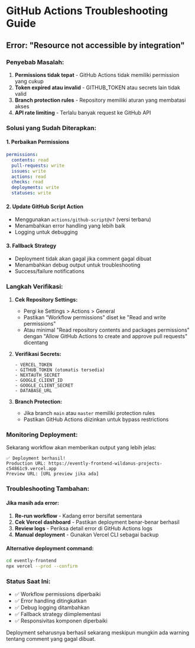 # GitHub Actions Troubleshooting Guide

## Error: "Resource not accessible by integration"

### Penyebab Masalah:
1. **Permissions tidak tepat** - GitHub Actions tidak memiliki permission yang cukup
2. **Token expired atau invalid** - GITHUB_TOKEN atau secrets lain tidak valid
3. **Branch protection rules** - Repository memiliki aturan yang membatasi akses
4. **API rate limiting** - Terlalu banyak request ke GitHub API

### Solusi yang Sudah Diterapkan:

#### 1. Perbaikan Permissions
```yaml
permissions:
  contents: read
  pull-requests: write
  issues: write
  actions: read
  checks: read
  deployments: write
  statuses: write
```

#### 2. Update GitHub Script Action
- Menggunakan `actions/github-script@v7` (versi terbaru)
- Menambahkan error handling yang lebih baik
- Logging untuk debugging

#### 3. Fallback Strategy
- Deployment tidak akan gagal jika comment gagal dibuat
- Menambahkan debug output untuk troubleshooting
- Success/failure notifications

### Langkah Verifikasi:

1. **Cek Repository Settings:**
   - Pergi ke Settings > Actions > General
   - Pastikan "Workflow permissions" diset ke "Read and write permissions"
   - Atau minimal "Read repository contents and packages permissions" dengan "Allow GitHub Actions to create and approve pull requests" dicentang

2. **Verifikasi Secrets:**
   ```
   - VERCEL_TOKEN
   - GITHUB_TOKEN (otomatis tersedia)
   - NEXTAUTH_SECRET
   - GOOGLE_CLIENT_ID
   - GOOGLE_CLIENT_SECRET
   - DATABASE_URL
   ```

3. **Branch Protection:**
   - Jika branch `main` atau `master` memiliki protection rules
   - Pastikan GitHub Actions diizinkan untuk bypass restrictions

### Monitoring Deployment:

Sekarang workflow akan memberikan output yang lebih jelas:

```
✅ Deployment berhasil!
Production URL: https://evently-frontend-wildanus-projects-c54861c9.vercel.app
Preview URL: [URL preview jika ada]
```

### Troubleshooting Tambahan:

#### Jika masih ada error:

1. **Re-run workflow** - Kadang error bersifat sementara
2. **Cek Vercel dashboard** - Pastikan deployment benar-benar berhasil
3. **Review logs** - Periksa detail error di GitHub Actions logs
4. **Manual deployment** - Gunakan Vercel CLI sebagai backup

#### Alternative deployment command:
```bash
cd evently-frontend
npx vercel --prod --confirm
```

### Status Saat Ini:
- ✅ Workflow permissions diperbaiki
- ✅ Error handling ditingkatkan
- ✅ Debug logging ditambahkan
- ✅ Fallback strategy diimplementasi
- ✅ Responsivitas komponen diperbaiki

Deployment seharusnya berhasil sekarang meskipun mungkin ada warning tentang comment yang gagal dibuat.
